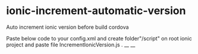 # ionic-increment-automatic-version
Auto increment ionic version before build cordova 

Paste below code to your config.xml and create folder"/script" on root ionic project and paste file IncrementIonicVersion.js .
__
<hook src="scripts/IncrementIonicVersion.js" type="before_build"/>
__
